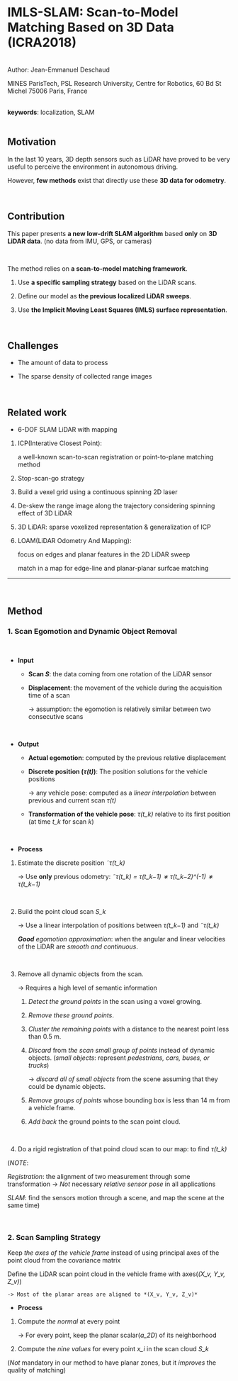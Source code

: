# IMLS-SLAM: Scan-to-Model Matching Based on 3D Data (ICRA2018)
<br/>
Author: Jean-Emmanuel Deschaud

MINES ParisTech, PSL Research University, Centre for Robotics, 60 Bd St Michel 75006 Paris, France
<br/>
<br/>

**keywords**: localization, SLAM
<br/>
<br/>

## Motivation

In the last 10 years, 3D depth sensors such as LiDAR have proved to be very useful to perceive the environment in autonomous driving.

However, **few methods** exist that directly use these **3D data for odometry**.


<br/>

## Contribution

This paper presents **a new low-drift SLAM algorithm** based **only** on **3D LiDAR data**. (no data from IMU, GPS, or cameras)

<br/>

The method relies on **a scan-to-model matching framework**. 

1. Use **a specific sampling strategy** based on the LiDAR scans.

2. Define our model as **the previous localized LiDAR sweeps**.

3. Use **the Implicit Moving Least Squares (IMLS) surface representation**.

<br/>

## Challenges

* The amount of data to process

* The sparse density of collected range images


<br/>

## Related work

* 6-DOF SLAM LiDAR with mapping

1. ICP(Interative Closest Point): 

    a well-known scan-to-scan registration or point-to-plane matching method
    
2. Stop-scan-go strategy

3. Build a vexel grid using a continuous spinning 2D laser

4. De-skew the range image along the trajectory considering spinning effect of 3D LiDAR

5. 3D LiDAR: sparse voxelized representation & generalization of ICP

6. LOAM(LiDAR Odometry And Mapping):

    focus on edges and planar features in the 2D LiDAR sweep
    
    match in a map for edge-line and planar-planar surfcae matching

***

<br/>

## Method

### 1. Scan Egomotion and Dynamic Object Removal

<br/>

* **Input**

    - **Scan *S***: the data coming from one rotation of the LiDAR sensor
    
    - **Displacement**: the movement of the vehicle during the acquisition time of a scan
    
        -> assumption: the egomotion is relatively similar between two consecutive scans 

<br/>

* **Output**

    - **Actual egomotion**: computed by the previous relative displacement
    
    - **Discrete position (*τ(t)*)**: The position solutions for the vehicle positions
    
        -> any vehicle pose: computed as a _linear interpolation_ between previous and current scan *τ(t)*
    
    - **Transformation of the vehicle pose**: *τ(t_k)* relative to its first position (at time *t_k* for scan *k*)

<br/>

* **Process**

1. Estimate the discrete position *˜τ(t_k)*

    -> Use **only** previous odometry: *˜τ(t_k) = τ(t_k−1) ∗ τ(t_k−2)^(-1) ∗ τ(t_k−1)*

<br/>

2. Build the point cloud scan *S_k*

    -> Use a linear interpolation of positions between *τ(t_k−1)* and *˜τ(t_k)* 
    
    ***Good** egomotion approximation*: when the angular and linear velocities of the LiDAR are *smooth and continuous*.

<br/>

3. Remove all dynamic objects from the scan.

    -> Requires a high level of semantic information
        
    1. *Detect* *the ground points* in the scan using a voxel growing.
    
    2. *Remove* *these ground points*.
    
    3. *Cluster* *the remaining points* with a distance to the nearest point less than 0.5 m.
    
    4. *Discard* from *the scan small group of points* instead of dynamic objects. (*small objects*: represent *pedestrians, cars, buses, or trucks*)
    
        -> *discard all of small objects* from the scene assuming that they could be dynamic objects.
        
    5. *Remove* *groups of points* whose bounding box is less than 14 m from a vehicle frame.

    6. *Add back* the ground points to the scan point cloud.

<br/>

4. Do a rigid registration of that poind cloud scan to our map: to find *τ(t_k)*

(*NOTE*: 

*Registration*: the alignment of two measurement through some transformation -> *Not* necessary *relative sensor pose* in all applications

*SLAM*: find the sensors motion through a scene, and map the scene at the same time)

<br/>
    
### 2. Scan Sampling Strategy

Keep *the axes of the vehicle frame* instead of using principal axes of the point cloud from the covariance matrix

Define the LiDAR scan point cloud in the vehicle frame with axes(*(X_v, Y_v, Z_v)*)

    -> Most of the planar areas are aligned to *(X_v, Y_v, Z_v)*
    
* **Process**

1. Compute *the normal* at every point

    -> For every point, keep the planar scalar(*a_2D*) of its neighborhood
    
2. Compute the *nine values* for every point *x_i* in the scan cloud *S_k*

(*Not* mandatory in our method to have planar zones, but it *improves* the quality of matching)





